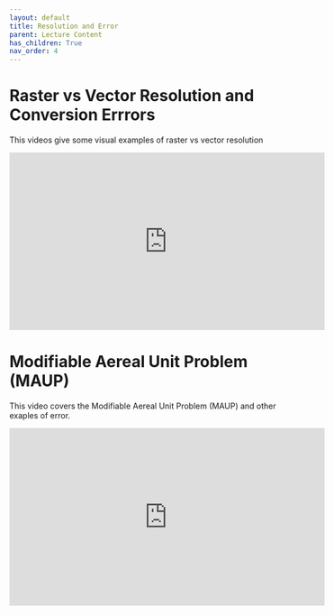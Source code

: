 ```yaml
---
layout: default
title: Resolution and Error
parent: Lecture Content
has_children: True
nav_order: 4
---
```



# Raster vs Vector Resolution and Conversion Errrors

This videos give some visual examples of raster vs vector resolution 

<iframe width="560" height="315" src="https://www.youtube.com/embed/bG5E8YzqI0A" title="YouTube video player" frameborder="0" allow="accelerometer; autoplay; clipboard-write; encrypted-media; gyroscope; picture-in-picture" allowfullscreen></iframe>

# Modifiable Aereal Unit Problem (MAUP) 

This video covers the Modifiable Aereal Unit Problem (MAUP) and other exaples of error.

<iframe width="560" height="315" src="https://www.youtube.com/embed/w-DMtRJrtWA" title="YouTube video player" frameborder="0" allow="accelerometer; autoplay; clipboard-write; encrypted-media; gyroscope; picture-in-picture" allowfullscreen></iframe>
